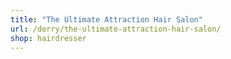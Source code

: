 ```yaml
---
title: "The Ultimate Attraction Hair Salon"
url: /derry/the-ultimate-attraction-hair-salon/
shop: hairdresser
---
```

